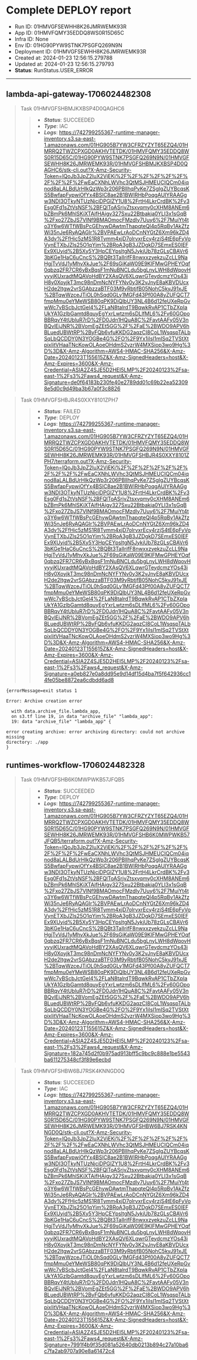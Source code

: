 
# Complete DEPLOY report
* Run ID: 01HMVGFSEWHH8K26JMRWEMK93R
* App ID: 01HMVFQMY35EDDQ8WS0R15D65C
* Infra ID: None
* Env ID: 01HG90PYW9STNK7PSGFQ269N9N
* Deployment ID: 01HMVGFSEWHH8K26JMRWEMK93R
* Created at: 2024-01-23 12:56:15.279788
* Updated at: 2024-01-23 12:56:15.279793
* **Status**: RunStatus.USER_ERROR
*******

## lambda-api-gateway-1706024482308

> Task 01HMVGFSHBMJKXBSP4D0QAGHC6
>>* ***Status***: SUCCEEDED
>>* ***Type***: IAC
>>* ***Logs***: https://742799255367-runtime-manager-inventory.s3.sa-east-1.amazonaws.com/01HG905B7YW3CFRZYZYT65EZQ4/01HMRRQ2TWZCPXGD0AKHVTETDK/01HMVFQMY35EDDQ8WS0R15D65C/01HG90PYW9STNK7PSGFQ269N9N/01HMVGFSEWHH8K26JMRWEMK93R/01HMVGFSHBMJKXBSP4D0QAGHC6/stk-cli.out?X-Amz-Security-Token=IQoJb3JpZ2luX2VjEKj%2F%2F%2F%2F%2F%2F%2F%2F%2F%2FwEaCXNhLWVhc3QtMSJHMEUCIQCm04iqnod8aLALBdUrHlkQzWp3r206PBlIhqPvKe7ZSgIgZUYBcqsKS5BwfapFypwiOfYx4BSIC8ae2B1BWIRHbPoqgAUIYRAAGgw3NDI3OTkyNTUzNjciDPGlZY1U8%2FrtH4LkrCrdBK%2Fv3Esg0Fd1sZtVsNSF%2BFQlToASrjvZtsxvqmy0cXHM8ANEm6bZBmPk6MhlSKiXTAifHAigv327Sxu22Btbakja0YLI3x1sGqB%2Fxo27ZbJS7VlNf9BMAOmocFMzdIy7Uuy6%2F7MuiYt4to3Y6w6WTfWBsPcGEhywDAwtmThapqteQl4p5RqBv1AkZfzWi35nJe6RyAQAGIr%2BVPAEwLrAoDCnNYGtZ6Xm96kZD4A3dv%2FfHic5zMS1R8Tymm4xjD7olrvxrEcy4rzjS4tE6pFyVoVynETXbJZls25O1qYjm%2BRoA3gB3JZDgkD7SEmxES0IEFEx9XUyid%2B5Xy5Y3HpCEYpsltgN5JykjUb78zGLsCBAVr63bKGe1HaC6uCncS%2BQBt3TaIIrifF8nwxxzyekzuZcLL9NaHgjTvVdJ1yMhvXkJue%2F69sGiKaW09E9KlFMwGPHEYOqf0qbzq2FR7CR6yBxBqsF1mNuBNCLdu5bgLnyLWH8dWqovHyyyjKUxradtMQAVoHdBY2XAsQV6XLqwrGTeydcmzYOs43iH8y0XoyjkT3mc98nDmNcNYFYNv0y3K2vJnyE8aKBVDUcxH2de2ltgw2vrSGAbzzaBTF03M9yRbtjfB05NohC5kyJ91xJE%2BTqwWzceJTiOL0hSqd0GLy1MGFd43Pf00A8yZUFQCT7fmpMmu0eYMeWSB80qPK9DiQlbUY3NL4B6d12feUXeRpGvwWc7vBScbJctGel4%2FLaN8talrdT9BqwkRvAP1CTbZXpIaUkYA1GzlbGamtd8quyEgYxrLwtzm6sDLlfML6%2Fv60GOpoBBRqvY4tUbluR7rD%2FD0Jdn1HQuA8C%2FavtAAFy05V3nBQvlEjJNR%2BVomEgZEt5GG%2F%2FaE%2BWDO9APV6hBLuedUBWtRP%2ByFQb6vfuKKDG2aqzCI8CoL1WsqspTALbSqLbQCDDY0N3YOGBe4G%2FO%2F9Yx1iIsI1mISq2TVStXtpixIitVHaaTNcKowOLAoeOHdmS2vzrW4MXSiop3wo9Hg%3D%3D&X-Amz-Algorithm=AWS4-HMAC-SHA256&X-Amz-Date=20240123T155615Z&X-Amz-SignedHeaders=host&X-Amz-Expires=3600&X-Amz-Credential=ASIA2Z4SJE5D2HEI5LMP%2F20240123%2Fsa-east-1%2Fs3%2Faws4_request&X-Amz-Signature=de0f64183b230fe40e2789dd01c69b22ea523098e5d0c9d49ba3b67a0f3c8826


> Task 01HMVGFSHBJR4S0XXY8101ZPH7
>>* ***Status***: FAILED
>>* ***Type***: DEPLOY
>>* ***Logs***: https://742799255367-runtime-manager-inventory.s3.sa-east-1.amazonaws.com/01HG905B7YW3CFRZYZYT65EZQ4/01HMRRQ2TWZCPXGD0AKHVTETDK/01HMVFQMY35EDDQ8WS0R15D65C/01HG90PYW9STNK7PSGFQ269N9N/01HMVGFSEWHH8K26JMRWEMK93R/01HMVGFSHBJR4S0XXY8101ZPH7/terraform.out?X-Amz-Security-Token=IQoJb3JpZ2luX2VjEKj%2F%2F%2F%2F%2F%2F%2F%2F%2F%2FwEaCXNhLWVhc3QtMSJHMEUCIQCm04iqnod8aLALBdUrHlkQzWp3r206PBlIhqPvKe7ZSgIgZUYBcqsKS5BwfapFypwiOfYx4BSIC8ae2B1BWIRHbPoqgAUIYRAAGgw3NDI3OTkyNTUzNjciDPGlZY1U8%2FrtH4LkrCrdBK%2Fv3Esg0Fd1sZtVsNSF%2BFQlToASrjvZtsxvqmy0cXHM8ANEm6bZBmPk6MhlSKiXTAifHAigv327Sxu22Btbakja0YLI3x1sGqB%2Fxo27ZbJS7VlNf9BMAOmocFMzdIy7Uuy6%2F7MuiYt4to3Y6w6WTfWBsPcGEhywDAwtmThapqteQl4p5RqBv1AkZfzWi35nJe6RyAQAGIr%2BVPAEwLrAoDCnNYGtZ6Xm96kZD4A3dv%2FfHic5zMS1R8Tymm4xjD7olrvxrEcy4rzjS4tE6pFyVoVynETXbJZls25O1qYjm%2BRoA3gB3JZDgkD7SEmxES0IEFEx9XUyid%2B5Xy5Y3HpCEYpsltgN5JykjUb78zGLsCBAVr63bKGe1HaC6uCncS%2BQBt3TaIIrifF8nwxxzyekzuZcLL9NaHgjTvVdJ1yMhvXkJue%2F69sGiKaW09E9KlFMwGPHEYOqf0qbzq2FR7CR6yBxBqsF1mNuBNCLdu5bgLnyLWH8dWqovHyyyjKUxradtMQAVoHdBY2XAsQV6XLqwrGTeydcmzYOs43iH8y0XoyjkT3mc98nDmNcNYFYNv0y3K2vJnyE8aKBVDUcxH2de2ltgw2vrSGAbzzaBTF03M9yRbtjfB05NohC5kyJ91xJE%2BTqwWzceJTiOL0hSqd0GLy1MGFd43Pf00A8yZUFQCT7fmpMmu0eYMeWSB80qPK9DiQlbUY3NL4B6d12feUXeRpGvwWc7vBScbJctGel4%2FLaN8talrdT9BqwkRvAP1CTbZXpIaUkYA1GzlbGamtd8quyEgYxrLwtzm6sDLlfML6%2Fv60GOpoBBRqvY4tUbluR7rD%2FD0Jdn1HQuA8C%2FavtAAFy05V3nBQvlEjJNR%2BVomEgZEt5GG%2F%2FaE%2BWDO9APV6hBLuedUBWtRP%2ByFQb6vfuKKDG2aqzCI8CoL1WsqspTALbSqLbQCDDY0N3YOGBe4G%2FO%2F9Yx1iIsI1mISq2TVStXtpixIitVHaaTNcKowOLAoeOHdmS2vzrW4MXSiop3wo9Hg%3D%3D&X-Amz-Algorithm=AWS4-HMAC-SHA256&X-Amz-Date=20240123T155615Z&X-Amz-SignedHeaders=host&X-Amz-Expires=3600&X-Amz-Credential=ASIA2Z4SJE5D2HEI5LMP%2F20240123%2Fsa-east-1%2Fs3%2Faws4_request&X-Amz-Signature=a0eb827e0a8dd95e9d14df15d4ba7f5f642936cc14fe05be8872ea6cdbdd6ad8
```
{errorMessage=exit status 1

Error: Archive creation error

  with data.archive_file.lambda_app,
  on s3.tf line 19, in data "archive_file" "lambda_app":
  19: data "archive_file" "lambda_app" {

error creating archive: error archiving directory: could not archive missing
directory: ./app
}
```


## runtimes-workflow-1706024482328

> Task 01HMVGFSHB6K0MWPWKB57JFQB5
>>* ***Status***: SUCCEEDED
>>* ***Type***: DEPLOY
>>* ***Logs***: https://742799255367-runtime-manager-inventory.s3.sa-east-1.amazonaws.com/01HG905B7YW3CFRZYZYT65EZQ4/01HMRRQ2TWZCPXGD0AKHVTETDK/01HMVFQMY35EDDQ8WS0R15D65C/01HG90PYW9STNK7PSGFQ269N9N/01HMVGFSEWHH8K26JMRWEMK93R/01HMVGFSHB6K0MWPWKB57JFQB5/terraform.out?X-Amz-Security-Token=IQoJb3JpZ2luX2VjEKj%2F%2F%2F%2F%2F%2F%2F%2F%2F%2FwEaCXNhLWVhc3QtMSJHMEUCIQCm04iqnod8aLALBdUrHlkQzWp3r206PBlIhqPvKe7ZSgIgZUYBcqsKS5BwfapFypwiOfYx4BSIC8ae2B1BWIRHbPoqgAUIYRAAGgw3NDI3OTkyNTUzNjciDPGlZY1U8%2FrtH4LkrCrdBK%2Fv3Esg0Fd1sZtVsNSF%2BFQlToASrjvZtsxvqmy0cXHM8ANEm6bZBmPk6MhlSKiXTAifHAigv327Sxu22Btbakja0YLI3x1sGqB%2Fxo27ZbJS7VlNf9BMAOmocFMzdIy7Uuy6%2F7MuiYt4to3Y6w6WTfWBsPcGEhywDAwtmThapqteQl4p5RqBv1AkZfzWi35nJe6RyAQAGIr%2BVPAEwLrAoDCnNYGtZ6Xm96kZD4A3dv%2FfHic5zMS1R8Tymm4xjD7olrvxrEcy4rzjS4tE6pFyVoVynETXbJZls25O1qYjm%2BRoA3gB3JZDgkD7SEmxES0IEFEx9XUyid%2B5Xy5Y3HpCEYpsltgN5JykjUb78zGLsCBAVr63bKGe1HaC6uCncS%2BQBt3TaIIrifF8nwxxzyekzuZcLL9NaHgjTvVdJ1yMhvXkJue%2F69sGiKaW09E9KlFMwGPHEYOqf0qbzq2FR7CR6yBxBqsF1mNuBNCLdu5bgLnyLWH8dWqovHyyyjKUxradtMQAVoHdBY2XAsQV6XLqwrGTeydcmzYOs43iH8y0XoyjkT3mc98nDmNcNYFYNv0y3K2vJnyE8aKBVDUcxH2de2ltgw2vrSGAbzzaBTF03M9yRbtjfB05NohC5kyJ91xJE%2BTqwWzceJTiOL0hSqd0GLy1MGFd43Pf00A8yZUFQCT7fmpMmu0eYMeWSB80qPK9DiQlbUY3NL4B6d12feUXeRpGvwWc7vBScbJctGel4%2FLaN8talrdT9BqwkRvAP1CTbZXpIaUkYA1GzlbGamtd8quyEgYxrLwtzm6sDLlfML6%2Fv60GOpoBBRqvY4tUbluR7rD%2FD0Jdn1HQuA8C%2FavtAAFy05V3nBQvlEjJNR%2BVomEgZEt5GG%2F%2FaE%2BWDO9APV6hBLuedUBWtRP%2ByFQb6vfuKKDG2aqzCI8CoL1WsqspTALbSqLbQCDDY0N3YOGBe4G%2FO%2F9Yx1iIsI1mISq2TVStXtpixIitVHaaTNcKowOLAoeOHdmS2vzrW4MXSiop3wo9Hg%3D%3D&X-Amz-Algorithm=AWS4-HMAC-SHA256&X-Amz-Date=20240123T155615Z&X-Amz-SignedHeaders=host&X-Amz-Expires=3600&X-Amz-Credential=ASIA2Z4SJE5D2HEI5LMP%2F20240123%2Fsa-east-1%2Fs3%2Faws4_request&X-Amz-Signature=182a745d2f0b975ad913bff5c9bc9c888e1be5543ba611275348cf3f89e6ecbd


> Task 01HMVGFSHBW6BJ7RSK4KNNGD0Q
>>* ***Status***: SUCCEEDED
>>* ***Type***: IAC
>>* ***Logs***: https://742799255367-runtime-manager-inventory.s3.sa-east-1.amazonaws.com/01HG905B7YW3CFRZYZYT65EZQ4/01HMRRQ2TWZCPXGD0AKHVTETDK/01HMVFQMY35EDDQ8WS0R15D65C/01HG90PYW9STNK7PSGFQ269N9N/01HMVGFSEWHH8K26JMRWEMK93R/01HMVGFSHBW6BJ7RSK4KNNGD0Q/stk-cli.out?X-Amz-Security-Token=IQoJb3JpZ2luX2VjEKj%2F%2F%2F%2F%2F%2F%2F%2F%2F%2FwEaCXNhLWVhc3QtMSJHMEUCIQCm04iqnod8aLALBdUrHlkQzWp3r206PBlIhqPvKe7ZSgIgZUYBcqsKS5BwfapFypwiOfYx4BSIC8ae2B1BWIRHbPoqgAUIYRAAGgw3NDI3OTkyNTUzNjciDPGlZY1U8%2FrtH4LkrCrdBK%2Fv3Esg0Fd1sZtVsNSF%2BFQlToASrjvZtsxvqmy0cXHM8ANEm6bZBmPk6MhlSKiXTAifHAigv327Sxu22Btbakja0YLI3x1sGqB%2Fxo27ZbJS7VlNf9BMAOmocFMzdIy7Uuy6%2F7MuiYt4to3Y6w6WTfWBsPcGEhywDAwtmThapqteQl4p5RqBv1AkZfzWi35nJe6RyAQAGIr%2BVPAEwLrAoDCnNYGtZ6Xm96kZD4A3dv%2FfHic5zMS1R8Tymm4xjD7olrvxrEcy4rzjS4tE6pFyVoVynETXbJZls25O1qYjm%2BRoA3gB3JZDgkD7SEmxES0IEFEx9XUyid%2B5Xy5Y3HpCEYpsltgN5JykjUb78zGLsCBAVr63bKGe1HaC6uCncS%2BQBt3TaIIrifF8nwxxzyekzuZcLL9NaHgjTvVdJ1yMhvXkJue%2F69sGiKaW09E9KlFMwGPHEYOqf0qbzq2FR7CR6yBxBqsF1mNuBNCLdu5bgLnyLWH8dWqovHyyyjKUxradtMQAVoHdBY2XAsQV6XLqwrGTeydcmzYOs43iH8y0XoyjkT3mc98nDmNcNYFYNv0y3K2vJnyE8aKBVDUcxH2de2ltgw2vrSGAbzzaBTF03M9yRbtjfB05NohC5kyJ91xJE%2BTqwWzceJTiOL0hSqd0GLy1MGFd43Pf00A8yZUFQCT7fmpMmu0eYMeWSB80qPK9DiQlbUY3NL4B6d12feUXeRpGvwWc7vBScbJctGel4%2FLaN8talrdT9BqwkRvAP1CTbZXpIaUkYA1GzlbGamtd8quyEgYxrLwtzm6sDLlfML6%2Fv60GOpoBBRqvY4tUbluR7rD%2FD0Jdn1HQuA8C%2FavtAAFy05V3nBQvlEjJNR%2BVomEgZEt5GG%2F%2FaE%2BWDO9APV6hBLuedUBWtRP%2ByFQb6vfuKKDG2aqzCI8CoL1WsqspTALbSqLbQCDDY0N3YOGBe4G%2FO%2F9Yx1iIsI1mISq2TVStXtpixIitVHaaTNcKowOLAoeOHdmS2vzrW4MXSiop3wo9Hg%3D%3D&X-Amz-Algorithm=AWS4-HMAC-SHA256&X-Amz-Date=20240123T155615Z&X-Amz-SignedHeaders=host&X-Amz-Expires=3600&X-Amz-Credential=ASIA2Z4SJE5D2HEI5LMP%2F20240123%2Fsa-east-1%2Fs3%2Faws4_request&X-Amz-Signature=7991f4b9f35d081a52640db0213b894c27a10ba6c7fa2ab9707a90e8a61472c4


